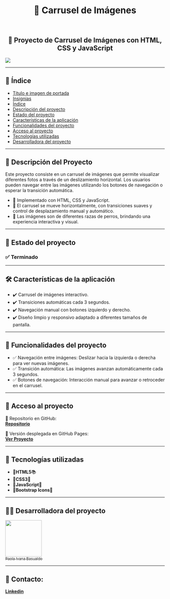 <h1 id="titulo-e-imagen-de-portada" align="center">
  🐾 Carrusel de Imágenes
</h1>  <br>

<h2 align="center">
  📌 Proyecto de Carrusel de Imágenes con HTML, CSS y JavaScript
</h2>
<p id="insignias" align="left">
   <img src="https://img.shields.io/badge/STATUS-TERMINADO-blue">
</p>

---

## 📌 Índice

- [Título e imagen de portada](#titulo-e-imagen-de-portada)
- [Insignias](#insignias)
- [Índice](#-índice)
- [Descripción del proyecto](#-descripción-del-proyecto)
- [Estado del proyecto](#-estado-del-proyecto)
- [Características de la aplicación](#caracteristicas)
- [Funcionalidades del proyecto](#-funcionalidades-del-proyecto)
- [Acceso al proyecto](#-acceso-al-proyecto)
- [Tecnologías utilizadas](#-tecnologías-utilizadas)
- [Desarrolladora del proyecto](#-desarrolladora-del-proyecto)

---

## 📖 Descripción del Proyecto

Este proyecto consiste en un carrusel de imágenes que permite visualizar diferentes fotos a través de un deslizamiento horizontal. Los usuarios pueden navegar entre las imágenes utilizando los botones de navegación o esperar la transición automática.

<ul>
  <li>🔹 Implementado con HTML, CSS y JavaScript.</li>
  <li>🔹 El carrusel se mueve horizontalmente, con transiciones suaves y control de desplazamiento manual y automático.</li>
  <li>🔹 Las imágenes son de diferentes razas de perros, brindando una experiencia interactiva y visual.</li>
</ul>

---

## 🚧 Estado del proyecto  

<h3 align="left">
  ✅ Terminado
</h3>

---

<h2 id="caracteristicas">🛠️ Características de la aplicación</h2>
<ul>
  <li>✔️ Carrusel de imágenes interactivo.</li>
  <li>✔️ Transiciones automáticas cada 3 segundos.</li>
  <li>✔️ Navegación manual con botones izquierdo y derecho.</li>
  <li>✔️ Diseño limpio y responsivo adaptado a diferentes tamaños de pantalla.</li>
</ul>

---

## 🔧 Funcionalidades del proyecto  

<ul>
  <li>✅ Navegación entre imágenes: Deslizar hacia la izquierda o derecha para ver nuevas imágenes.</li>
  <li>✅ Transición automática: Las imágenes avanzan automáticamente cada 3 segundos.</li>
  <li>✅ Botones de navegación: Interacción manual para avanzar o retroceder en el carrusel.</li>
</ul>

---

## 📁 Acceso al proyecto  

🔗 Repositorio en GitHub:  
**[Repositorio](https://github.com/PaolaBasualdo/carrusel)**

🔗 Versión desplegada en GitHub Pages:  
**[Ver Proyecto](https://paolabasualdo.github.io/carrusel/)**  

---

## 🚀 Tecnologías utilizadas  

<ul>
  <li>🔹<strong>HTML5</strong>📚</li>
  <li>🔹<strong>CSS3</strong>💚</li>
  <li>🔹<strong>JavaScript</strong>💪</li>
  <li>🔹<strong>Bootstrap Icons</strong>📸</li>
</ul>

---

## 👩‍💻 Desarrolladora del proyecto  

[<img src="https://avatars.githubusercontent.com/u/117169838?v=4" width=115><br><sub>Paola Ivana Basualdo</sub>](https://github.com/PaolaBasualdo) 

---

## 📩 Contacto: 

**[Linkedin](https://www.linkedin.com/in/paola-ivana-basualdo/)**

